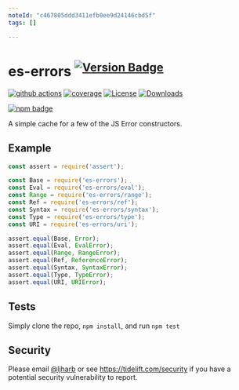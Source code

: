 ```yaml
---
noteId: "c467805ddd3411efb0ee9d24146cbd5f"
tags: []

---
```


# es-errors <sup>[![Version Badge][npm-version-svg]][package-url]</sup>

[![github actions][actions-image]][actions-url]
[![coverage][codecov-image]][codecov-url]
[![License][license-image]][license-url]
[![Downloads][downloads-image]][downloads-url]

[![npm badge][npm-badge-png]][package-url]

A simple cache for a few of the JS Error constructors.

## Example

```js
const assert = require('assert');

const Base = require('es-errors');
const Eval = require('es-errors/eval');
const Range = require('es-errors/range');
const Ref = require('es-errors/ref');
const Syntax = require('es-errors/syntax');
const Type = require('es-errors/type');
const URI = require('es-errors/uri');

assert.equal(Base, Error);
assert.equal(Eval, EvalError);
assert.equal(Range, RangeError);
assert.equal(Ref, ReferenceError);
assert.equal(Syntax, SyntaxError);
assert.equal(Type, TypeError);
assert.equal(URI, URIError);
```

## Tests
Simply clone the repo, `npm install`, and run `npm test`

## Security

Please email [@ljharb](https://github.com/ljharb) or see https://tidelift.com/security if you have a potential security vulnerability to report.

[package-url]: https://npmjs.org/package/es-errors
[npm-version-svg]: https://versionbadg.es/ljharb/es-errors.svg
[deps-svg]: https://david-dm.org/ljharb/es-errors.svg
[deps-url]: https://david-dm.org/ljharb/es-errors
[dev-deps-svg]: https://david-dm.org/ljharb/es-errors/dev-status.svg
[dev-deps-url]: https://david-dm.org/ljharb/es-errors#info=devDependencies
[npm-badge-png]: https://nodei.co/npm/es-errors.png?downloads=true&stars=true
[license-image]: https://img.shields.io/npm/l/es-errors.svg
[license-url]: LICENSE
[downloads-image]: https://img.shields.io/npm/dm/es-errors.svg
[downloads-url]: https://npm-stat.com/charts.html?package=es-errors
[codecov-image]: https://codecov.io/gh/ljharb/es-errors/branch/main/graphs/badge.svg
[codecov-url]: https://app.codecov.io/gh/ljharb/es-errors/
[actions-image]: https://img.shields.io/endpoint?url=https://github-actions-badge-u3jn4tfpocch.runkit.sh/ljharb/es-errors
[actions-url]: https://github.com/ljharb/es-errors/actions
